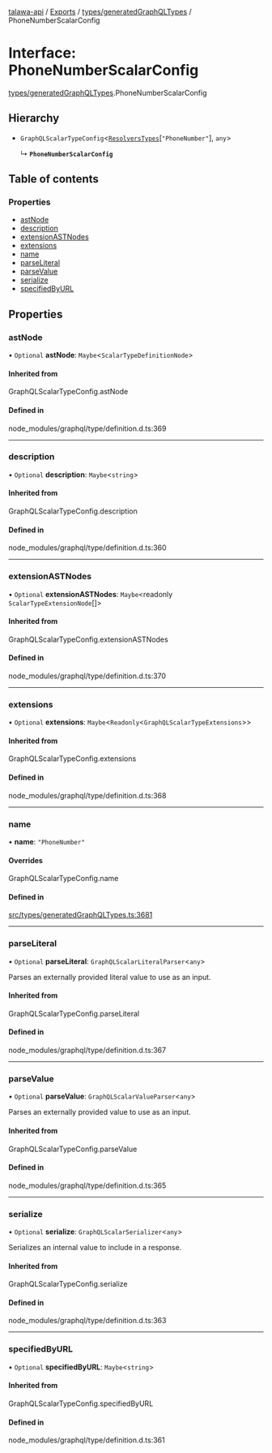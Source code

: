 [talawa-api](../README.md) / [Exports](../modules.md) / [types/generatedGraphQLTypes](../modules/types_generatedGraphQLTypes.md) / PhoneNumberScalarConfig

# Interface: PhoneNumberScalarConfig

[types/generatedGraphQLTypes](../modules/types_generatedGraphQLTypes.md).PhoneNumberScalarConfig

## Hierarchy

- `GraphQLScalarTypeConfig`\<[`ResolversTypes`](../modules/types_generatedGraphQLTypes.md#resolverstypes)[``"PhoneNumber"``], `any`\>

  ↳ **`PhoneNumberScalarConfig`**

## Table of contents

### Properties

- [astNode](types_generatedGraphQLTypes.PhoneNumberScalarConfig.md#astnode)
- [description](types_generatedGraphQLTypes.PhoneNumberScalarConfig.md#description)
- [extensionASTNodes](types_generatedGraphQLTypes.PhoneNumberScalarConfig.md#extensionastnodes)
- [extensions](types_generatedGraphQLTypes.PhoneNumberScalarConfig.md#extensions)
- [name](types_generatedGraphQLTypes.PhoneNumberScalarConfig.md#name)
- [parseLiteral](types_generatedGraphQLTypes.PhoneNumberScalarConfig.md#parseliteral)
- [parseValue](types_generatedGraphQLTypes.PhoneNumberScalarConfig.md#parsevalue)
- [serialize](types_generatedGraphQLTypes.PhoneNumberScalarConfig.md#serialize)
- [specifiedByURL](types_generatedGraphQLTypes.PhoneNumberScalarConfig.md#specifiedbyurl)

## Properties

### astNode

• `Optional` **astNode**: `Maybe`\<`ScalarTypeDefinitionNode`\>

#### Inherited from

GraphQLScalarTypeConfig.astNode

#### Defined in

node_modules/graphql/type/definition.d.ts:369

___

### description

• `Optional` **description**: `Maybe`\<`string`\>

#### Inherited from

GraphQLScalarTypeConfig.description

#### Defined in

node_modules/graphql/type/definition.d.ts:360

___

### extensionASTNodes

• `Optional` **extensionASTNodes**: `Maybe`\<readonly `ScalarTypeExtensionNode`[]\>

#### Inherited from

GraphQLScalarTypeConfig.extensionASTNodes

#### Defined in

node_modules/graphql/type/definition.d.ts:370

___

### extensions

• `Optional` **extensions**: `Maybe`\<`Readonly`\<`GraphQLScalarTypeExtensions`\>\>

#### Inherited from

GraphQLScalarTypeConfig.extensions

#### Defined in

node_modules/graphql/type/definition.d.ts:368

___

### name

• **name**: ``"PhoneNumber"``

#### Overrides

GraphQLScalarTypeConfig.name

#### Defined in

[src/types/generatedGraphQLTypes.ts:3681](https://github.com/PalisadoesFoundation/talawa-api/blob/e66e731/src/types/generatedGraphQLTypes.ts#L3681)

___

### parseLiteral

• `Optional` **parseLiteral**: `GraphQLScalarLiteralParser`\<`any`\>

Parses an externally provided literal value to use as an input.

#### Inherited from

GraphQLScalarTypeConfig.parseLiteral

#### Defined in

node_modules/graphql/type/definition.d.ts:367

___

### parseValue

• `Optional` **parseValue**: `GraphQLScalarValueParser`\<`any`\>

Parses an externally provided value to use as an input.

#### Inherited from

GraphQLScalarTypeConfig.parseValue

#### Defined in

node_modules/graphql/type/definition.d.ts:365

___

### serialize

• `Optional` **serialize**: `GraphQLScalarSerializer`\<`any`\>

Serializes an internal value to include in a response.

#### Inherited from

GraphQLScalarTypeConfig.serialize

#### Defined in

node_modules/graphql/type/definition.d.ts:363

___

### specifiedByURL

• `Optional` **specifiedByURL**: `Maybe`\<`string`\>

#### Inherited from

GraphQLScalarTypeConfig.specifiedByURL

#### Defined in

node_modules/graphql/type/definition.d.ts:361
